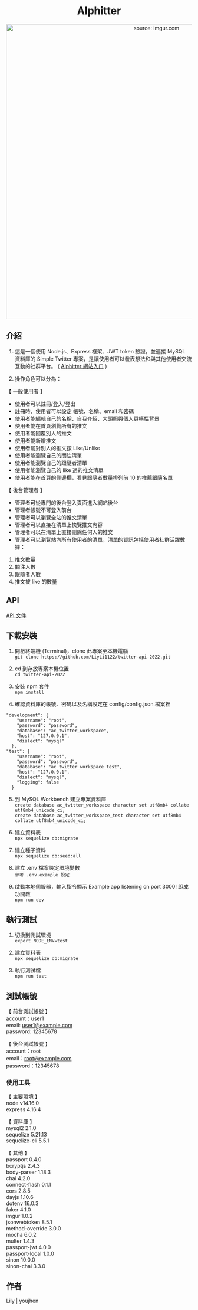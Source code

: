 <h1 align="center">Alphitter</h1>

<div align="center"><a href="https://imgur.com/Ji23uG2"><img src="https://i.imgur.com/Ji23uG2.gif" title="source: imgur.com" width="800"/></a></div>

<h2>介紹</h2>  

1. 這是一個使用 Node.js、Express 框架、JWT token 驗證，並連接 MySQL 資料庫的 Simple Twitter 專案，是讓使用者可以發表想法和與其他使用者交流互動的社群平台。
( <a href="https://m790101.github.io/twitter-project-v1-/#/logIn" target="_blank">Alphitter 網站入口</a> )

2. 操作角色可以分為：　　

【 一般使用者 】  
* 使用者可以註冊/登入/登出  
* 註冊時，使用者可以設定 帳號、名稱、email 和密碼  
* 使用者能編輯自己的名稱、自我介紹、大頭照與個人頁橫幅背景  
* 使用者能在首頁瀏覽所有的推文
* 使用者能回覆別人的推文
* 使用者能新增推文
* 使用者能對別人的推文按 Like/Unlike
* 使用者能瀏覽自己的關注清單
* 使用者能瀏覽自己的跟隨者清單
* 使用者能瀏覽自己的 like 過的推文清單
* 使用者能在首頁的側邊欄，看見跟隨者數量排列前 10 的推薦跟隨名單


【 後台管理者 】
* 管理者可從專門的後台登入頁面進入網站後台
* 管理者帳號不可登入前台
* 管理者可以瀏覽全站的推文清單
* 管理者可以直接在清單上快覽推文內容
* 管理者可以在清單上直接刪除任何人的推文
* 管理者可以瀏覽站內所有使用者的清單，清單的資訊包括使用者社群活躍數據：  
1. 推文數量
2. 關注人數
3. 跟隨者人數
4. 推文被 like 的數量


<h2>API</h2>
<a href="https://www.notion.so/API-GitHub-README-a22124ee91864b25a11263cd1e8f92eb" target="_blank">API 文件</a>

<h2>下載安裝</h2>

1. 開啟終端機 (Terminal)，clone 此專案至本機電腦  
```git clone https://github.com/LiyLi1122/twitter-api-2022.git```  

2. cd 到存放專案本機位置  
```cd twitter-api-2022```

3. 安裝 npm 套件   
```npm install```

4. 確認資料庫的帳號、密碼以及名稱設定在 config/config.json 檔案裡
```
"development": {
    "username": "root",
    "password": "password",
    "database": "ac_twitter_workspace",
    "host": "127.0.0.1",
    "dialect": "mysql"
  },
"test": {
    "username": "root",
    "password": "password",
    "database": "ac_twitter_workspace_test",
    "host": "127.0.0.1",
    "dialect": "mysql",
    "logging": false
  }
 ```

5. 到 MySQL Workbench 建立專案資料庫  
```create database ac_twitter_workspace character set utf8mb4 collate utf8mb4_unicode_ci;```   
```create database ac_twitter_workspace_test character set utf8mb4 collate utf8mb4_unicode_ci;```

6. 建立資料表  
```npx sequelize db:migrate```

7. 建立種子資料  
```npx sequelize db:seed:all```

8. 建立 .env 檔案設定環境變數   
```參考 .env.example 設定```

9. 啟動本地伺服器，輸入指令顯示 Example app listening on port 3000! 即成功開啟  
```npm run dev```

<h2>執行測試</h2>

1. 切換到測試環境  
```export NODE_ENV=test```   

2. 建立資料表  
```npx sequelize db:migrate```  

3. 執行測試檔   
```npm run test```  

<h2>測試帳號</h2>

【 前台測試帳號 】  
account：user1  
email: user1@example.com  
password: 12345678  

【 後台測試帳號 】  
account：root  
email：root@example.com  
password：12345678  

<h3>使用工具</h3>

【 主要環境 】  
node v14.16.0   
express 4.16.4   

【 資料庫 】  
mysql2 2.1.0  
sequelize 5.21.13  
sequelize-cli 5.5.1   

【 其他 】  
passport 0.4.0  
bcryptjs 2.4.3  
body-parser 1.18.3  
chai 4.2.0   
connect-flash 0.1.1  
cors 2.8.5   
dayjs 1.10.6    
dotenv 16.0.3  
faker 4.1.0    
imgur 1.0.2    
jsonwebtoken 8.5.1   
method-override 3.0.0    
mocha 6.0.2   
multer 1.4.3   
passport-jwt 4.0.0  
passport-local 1.0.0   
sinon 10.0.0   
sinon-chai  3.3.0   

<h2>作者</h2>
Lily | youjhen
